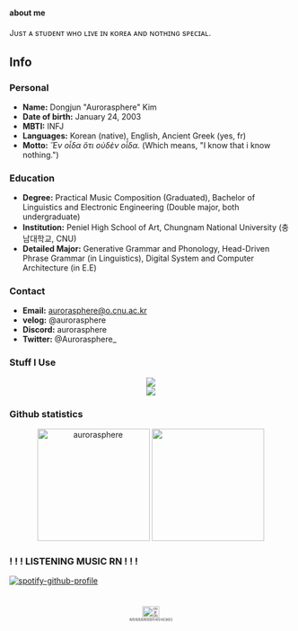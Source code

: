 #### about me
Jᴜsᴛ ᴀ sᴛᴜᴅᴇɴᴛ ᴡʜᴏ ʟɪᴠᴇ ɪɴ ᴋᴏʀᴇᴀ ᴀɴᴅ ɴᴏᴛʜɪɴɢ sᴘᴇᴄɪᴀʟ.

## Info
### Personal
- **Name:** Dongjun "Aurorasphere" Kim
- **Date of birth:** January 24, 2003
- **MBTI:** INFJ
- **Languages:** Korean (native), English, Ancient Greek (yes, fr)
- **Motto:** *Ἓν οἶδα ὅτι οὐδὲν οἶδα.* (Which means, "I know that i know nothing.")

### Education
- **Degree:** Practical Music Composition (Graduated), Bachelor of Linguistics and Electronic Engineering (Double major, both undergraduate)
- **Institution:** Peniel High School of Art, Chungnam National University (충남대학교, CNU)
- **Detailed Major:** Generative Grammar and Phonology, Head-Driven Phrase Grammar (in Linguistics), Digital System and Computer Architecture (in E.E)

### Contact
- **Email:** aurorasphere@o.cnu.ac.kr
- **velog:** @aurorasphere
- **Discord:** aurorasphere
- **Twitter:** @Aurorasphere_


<h3 align="left">Stuff I Use</h3>
<p align="center">
  <a href="https://skillicons.dev">
    <img src="https://skillicons.dev/icons?i=windows,arch,debian,bsd,neovim,vscodium" /><br>
    <img src="https://skillicons.dev/icons?i=arduino,raspberrypi,c,rust,zig,python" />
  </a>
</p>

### Github statistics
<p align="center">
    <img height=200 src="https://github-readme-stats.vercel.app/api?username=aurorasphere&show_icons=true&theme=catppuccin_mocha&title_color=7287fd&text_color=eff1f5&hide_border=true&layout=compact&locale=en" alt="aurorasphere" />
    <img height=200 src="https://github-readme-stats.vercel.app/api/top-langs?username=aurorasphere&theme=catppuccin_mocha&title_color=7287fd&text_color=eff1f5&hide_border=true&layout=compact&langs_count=8&locale=en&card_width=320" />
</p>

### ! ! ! LISTENING MUSIC RN ! ! !
[![spotify-github-profile](https://spotify-github-profile.kittinanx.com/api/view?uid=313wyxq5oui25bqnd2wjphznzvvm&cover_image=true&theme=default&show_offline=true&background_color=1e1e2e&interchange=false&bar_color=8839ef&bar_color_cover=false)](https://spotify-github-profile.kittinanx.com/api/view?uid=313wyxq5oui25bqnd2wjphznzvvm&redirect=true)

<br>
<p align="center" style="font-size:40%">
    <img src="https://media1.tenor.com/m/iIN74ofh27EAAAAd/chipi-chipi-chapa-chap-cat.gif" width="30" height="20" alt="chipi chipi chapa chapa dubi dubi daba daba"/><br>
치피치피차파차파두비두비다바다
</p>

